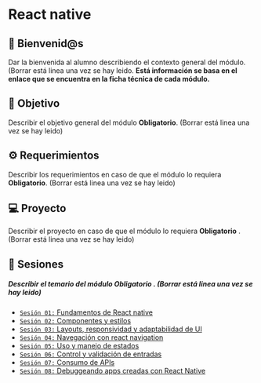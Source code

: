 # React native

## :wave: Bienvenid@s

Dar la bienvenida al alumno describiendo el contexto general del módulo. (Borrar está linea una vez se hay leido. **Está información se basa en el enlace que se encuentra en la ficha técnica de cada módulo.**

## :dart: Objetivo

Describir el objetivo general del módulo **Obligatorio**. (Borrar está linea una vez se hay leido) 

## :gear: Requerimientos

Describir los requerimientos en caso de que el módulo lo requiera **Obligatorio**. (Borrar está linea una vez se hay leido) 

## 💻 Proyecto

Describir el proyecto en caso de que el módulo lo requiera **Obligatorio** .  (Borrar está linea una vez se hay leido)

## :bookmark_tabs: Sesiones

##### Describir el temario del módulo **Obligatorio** . (Borrar está linea una vez se hay leido) 

- [`Sesión 01:` Fundamentos de React native](./Sesion-01)
- [`Sesión 02:` Componentes y estilos](./Sesion-02)
- [`Sesión 03:` Layouts, responsividad y adaptabilidad de UI](./Sesion-03)
- [`Sesión 04:` Navegación con react navigation](./Sesion-04)
- [`Sesión 05:` Uso y manejo de estados](./Sesion-05)
- [`Sesión 06:` Control y validación de entradas](./Sesion-06)
- [`Sesión 07:` Consumo de APIs](./Sesion-07)
- [`Sesión 08:` Debuggeando apps creadas con React Native](./Sesion-08)
